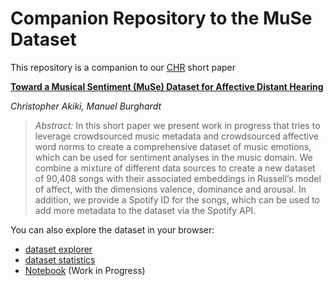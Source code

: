 # Companion Repository to the MuSe Dataset

This repository is a companion to our [CHR](https://www.computational-humanities-research.org/papers/) short paper

[**Toward a Musical Sentiment (MuSe) Dataset for
Affective Distant Hearing**](http://ceur-ws.org/Vol-2723/short26.pdf)


*Christopher Akiki, Manuel Burghardt*

>*Abstract:* In this short paper we present work in progress that tries to leverage crowdsourced music metadata
>and crowdsourced affective word norms to create a comprehensive dataset of music emotions, which
>can be used for sentiment analyses in the music domain. We combine a mixture of different data
>sources to create a new dataset of 90,408 songs with their associated embeddings in Russell’s model
>of affect, with the dimensions valence, dominance and arousal. In addition, we provide a Spotify ID
>for the songs, which can be used to add more metadata to the dataset via the Spotify API.

You can also explore the dataset in your browser:
+ [dataset explorer](https://cakiki.github.io/themusedataset/muse)
+ [dataset statistics](https://cakiki.github.io/themusedataset/muse_stats)
+ [Notebook](https://nbviewer.jupyter.org/github/cakiki/themusedataset/blob/master/eda.ipynb) (Work in Progress)
